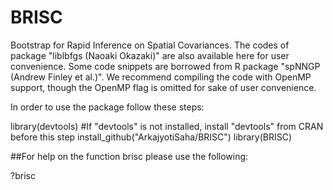 # BRISC
Bootstrap for Rapid Inference on Spatial Covariances. The codes of package "liblbfgs (Naoaki Okazaki)" are also available here for user convenience. Some code snippets are borrowed from R package "spNNGP (Andrew Finley et al.)". We recommend compiling the code with OpenMP support, though the OpenMP flag is omitted for sake of user convenience.



In order to use the package follow these steps:

library(devtools) #If "devtools" is not installed, install "devtools" from CRAN before this step
install_github("ArkajyotiSaha/BRISC")
library(BRISC)

##For help on the function brisc please use the following:

?brisc
